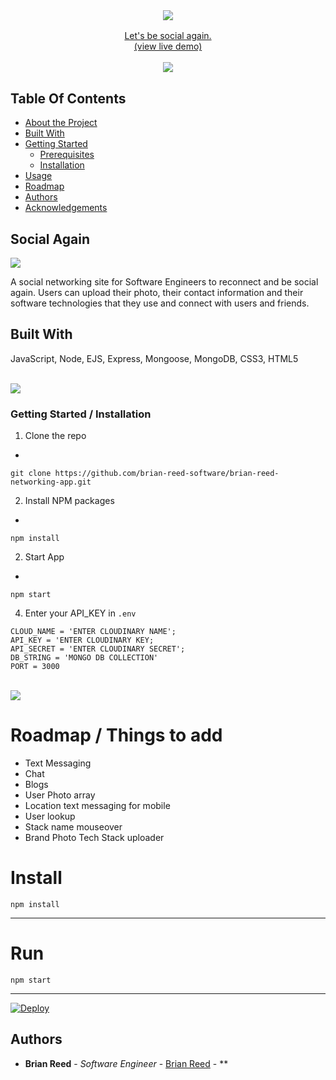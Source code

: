<br/>
<p align="center">
  <h3 align="center">  
    <a href="http://social-again.herokuapp.com/" target="_blank">
      <img src="https://res.cloudinary.com/at100dev/image/upload/v1628713361/social_again_l9lsgr.svg">
   
</h3>

  <p align="center">
    Let's be social again.
    <br/>
      (view live demo)
     </a>
    <br/>
    <br/>
<img src="https://raw.githubusercontent.com/andreasbm/readme/master/assets/lines/colored.png">
  </p>
</p>

## Table Of Contents

* [About the Project](#about-the-project)
* [Built With](#built-with)
* [Getting Started](#getting-started)
  * [Prerequisites](#prerequisites)
  * [Installation](#installation)
* [Usage](#usage)
* [Roadmap](#roadmap)
* [Authors](#authors)
* [Acknowledgements](#acknowledgements)

## Social Again
<img src="https://repository-images.githubusercontent.com/370849781/d3bf52de-6d67-4a73-9b17-616e31d05fbf">

A social networking site for Software Engineers to reconnect and be social again. Users can upload their photo, their contact information and their software technologies that they use and connect with users and friends.

## Built With

JavaScript, Node, EJS, Express, Mongoose, MongoDB, CSS3, HTML5

 <br/>
    <img src="https://raw.githubusercontent.com/andreasbm/readme/master/assets/lines/colored.png">
 <br/>


### Getting Started / Installation


1. Clone the repo

*
```
git clone https://github.com/brian-reed-software/brian-reed-networking-app.git
```

2. Install NPM packages

*
```
npm install
```

2. Start App

*
```
npm start
```

4. Enter your API_KEY in `.env`

```JS
CLOUD_NAME = 'ENTER CLOUDINARY NAME';
API_KEY = 'ENTER CLOUDINARY KEY;
API_SECRET = 'ENTER CLOUDINARY SECRET';
DB_STRING = 'MONGO DB COLLECTION'
PORT = 3000

```
 <br/>
    <img src="https://raw.githubusercontent.com/andreasbm/readme/master/assets/lines/colored.png">
 <br/>

#  Roadmap / Things to add

  - Text Messaging 
  - Chat
  - Blogs
  - User Photo array
  - Location text messaging for mobile
  - User lookup
  - Stack name mouseover
  - Brand Photo Tech Stack uploader
  
# Install

`npm install`

---

# Run

`npm start`

---

<a href="https://heroku.com/deploy">
  <img src="https://www.herokucdn.com/deploy/button.svg" alt="Deploy">
</a>

## Authors

* **Brian Reed** - *Software Engineer* - [Brian Reed](https://github.com/brian-reed-software/brian-reed-networking-app) - **


